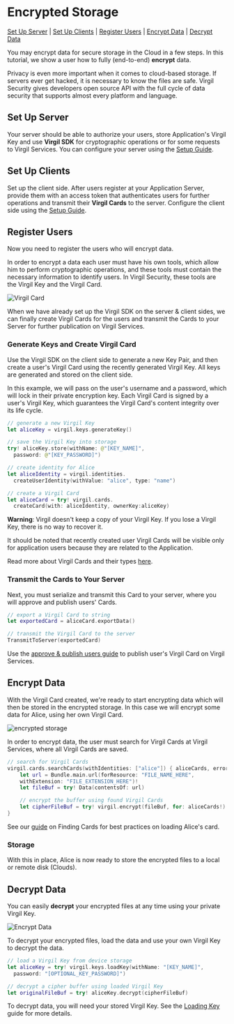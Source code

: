 # Encrypted Storage
[Set Up Server](#head1) | [Set Up Clients](#head2) | [Register Users](#head3) | [Encrypt Data](#head4) | [Decrypt Data](#head5)

You may encrypt data for secure storage in the Cloud in a few steps. In this tutorial, we show a user how to fully (end-to-end) **encrypt** data.

Privacy is even more important when it comes to cloud-based storage. If servers ever get hacked, it is necessary to know the files are safe.
Virgil Security gives developers open source API with the full cycle of data security that supports almost every platform and language.


## <a name="head1"></a> Set Up Server
Your server should be able to authorize your users, store Application's Virgil Key and use **Virgil SDK** for cryptographic operations or for some requests to Virgil Services. You can configure your server using the [Setup Guide](https://github.com/VirgilSecurity/virgil-sdk-x/blob/docs-review/documentation-swift/guides/configuration/server-configuration.md).


## <a name="head2"></a> Set Up Clients
Set up the client side. After users register at your Application Server, provide them with an access token that authenticates users for further operations and transmit their **Virgil Cards** to the server. Configure the client side using the [Setup Guide](https://github.com/VirgilSecurity/virgil-sdk-x/blob/docs-review/documentation-swift/guides/configuration/client-configuration.md).


## <a name="head3"></a> Register Users
Now you need to register the users who will encrypt data.

In order to encrypt a data each user must have his own tools, which allow him to perform cryptographic operations, and these tools must contain the necessary information to identify users. In Virgil Security, these tools are the Virgil Key and the Virgil Card.

![Virgil Card](https://github.com/VirgilSecurity/virgil-sdk-x/blob/docs-review/documentation-swift/img/Card_introduct.png "Create Virgil Card")

When we have already set up the Virgil SDK on the server & client sides, we can finally create Virgil Cards for the users and transmit the Cards to your Server for further publication on Virgil Services.


### Generate Keys and Create Virgil Card
Use the Virgil SDK on the client side to generate a new Key Pair, and then create a user's Virgil Card using the recently generated Virgil Key. All keys are generated and stored on the client side.

In this example, we will pass on the user's username and a password, which will lock in their private encryption key. Each Virgil Card is signed by a user's Virgil Key, which guarantees the Virgil Card's content integrity over its life cycle.

```swift
// generate a new Virgil Key
let aliceKey = virgil.keys.generateKey()

// save the Virgil Key into storage
try! aliceKey.store(withName: @"[KEY_NAME]",
  password: @"[KEY_PASSWORD]")

// create identity for Alice
let aliceIdentity = virgil.identities.
  createUserIdentity(withValue: "alice", type: "name")

// create a Virgil Card
let aliceCard = try! virgil.cards.
  createCard(with: aliceIdentity, ownerKey:aliceKey)
```

**Warning**: Virgil doesn't keep a copy of your Virgil Key. If you lose a Virgil Key, there is no way to recover it.

It should be noted that recently created user Virgil Cards will be visible only for application users because they are related to the Application.

Read more about Virgil Cards and their types [here](https://github.com/VirgilSecurity/virgil-sdk-x/blob/docs-review/documentation-swift/guides/virgil-card/creating-card.md).


### Transmit the Cards to Your Server

Next, you must serialize and transmit this Card to your server, where you will approve and publish users' Cards.

```swift
// export a Virgil Card to string
let exportedCard = aliceCard.exportData()

// transmit the Virgil Card to the server
TransmitToServer(exportedCard)
```

Use the [approve & publish users guide](https://github.com/VirgilSecurity/virgil-sdk-x/blob/docs-review/documentation-swift/guides/configuration/server-configuration.md) to publish user's Virgil Card on Virgil Services.


## <a name="head4"></a> Encrypt Data

With the Virgil Card created, we're ready to start encrypting data which will then be stored in the encrypted storage. In this case we will encrypt some data for Alice, using her own Virgil Card.

![encrypted storage](https://github.com/VirgilSecurity/virgil-sdk-x/blob/docs-review/documentation-swift/img/encrypted_storage_upload.png "Encrypt data")

In order to encrypt data, the user must search for Virgil Cards at Virgil Services, where all Virgil Cards are saved.

```swift
// search for Virgil Cards
virgil.cards.searchCards(withIdentities: ["alice"]) { aliceCards, error in
	let url = Bundle.main.url(forResource: "FILE_NAME_HERE",
	withExtension: "FILE_EXTENSION_HERE")!
    let fileBuf = try! Data(contentsOf: url)

	// encrypt the buffer using found Virgil Cards
	let cipherFileBuf = try! virgil.encrypt(fileBuf, for: aliceCards!)
}
```

See our [guide](https://github.com/VirgilSecurity/virgil-sdk-x/blob/docs-review/documentation-swift/guides/virgil-card/finding-card.md) on Finding Cards for best practices on loading Alice's card.

### Storage

With this in place, Alice is now ready to store the encrypted files to a local or remote disk (Clouds).


## <a name="head5"></a> Decrypt Data

You can easily **decrypt** your encrypted files at any time using your private Virgil Key.

![Encrypt Data](https://github.com/VirgilSecurity/virgil-sdk-x/blob/docs-review/documentation-swift/img/encrypted_storage_download.png "Decrypt Data")

To decrypt your encrypted files, load the data and use your own Virgil Key to decrypt the data.

```swift
// load a Virgil Key from device storage
let aliceKey = try! virgil.keys.loadKey(withName: "[KEY_NAME]",
  password: "[OPTIONAL_KEY_PASSWORD]")

// decrypt a cipher buffer using loaded Virgil Key
let originalFileBuf = try! aliceKey.decrypt(cipherFileBuf)
```

To decrypt data, you will need your stored Virgil Key. See the [Loading Key](https://github.com/VirgilSecurity/virgil-sdk-x/blob/docs-review/documentation-swift/guides/virgil-key/loading-key.md) guide for more details.
